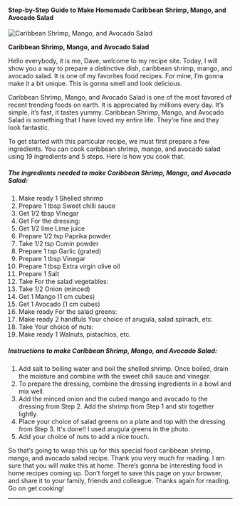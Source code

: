             

#### Step-by-Step Guide to Make Homemade Caribbean Shrimp, Mango, and Avocado Salad

![Caribbean Shrimp, Mango, and Avocado Salad](https://img-global.cpcdn.com/recipes/5140749260685312/751x532cq70/caribbean-shrimp-mango-and-avocado-salad-recipe-main-photo.jpg)

**Caribbean Shrimp, Mango, and Avocado Salad**

Hello everybody, it is me, Dave, welcome to my recipe site. Today, I will show you a way to prepare a distinctive dish, caribbean shrimp, mango, and avocado salad. It is one of my favorites food recipes. For mine, I’m gonna make it a bit unique. This is gonna smell and look delicious.

Caribbean Shrimp, Mango, and Avocado Salad is one of the most favored of recent trending foods on earth. It is appreciated by millions every day. It’s simple, it’s fast, it tastes yummy. Caribbean Shrimp, Mango, and Avocado Salad is something that I have loved my entire life. They’re fine and they look fantastic.

To get started with this particular recipe, we must first prepare a few ingredients. You can cook caribbean shrimp, mango, and avocado salad using 19 ingredients and 5 steps. Here is how you cook that.

##### The ingredients needed to make Caribbean Shrimp, Mango, and Avocado Salad:

1.  Make ready 1 Shelled shrimp
2.  Prepare 1 tbsp Sweet chilli sauce
3.  Get 1/2 tbsp Vinegar
4.  Get For the dressing:
5.  Get 1/2 lime Lime juice
6.  Prepare 1/2 tsp Paprika powder
7.  Take 1/2 tsp Cumin powder
8.  Prepare 1 tsp Garlic (grated)
9.  Prepare 1 tbsp Vinegar
10.  Prepare 1 tbsp Extra virgin olive oil
11.  Prepare 1 Salt
12.  Take For the salad vegetables:
13.  Take 1/2 Onion (minced)
14.  Get 1 Mango (1 cm cubes)
15.  Get 1 Avocado (1 cm cubes)
16.  Make ready For the salad greens:
17.  Make ready 2 handfuls Your choice of arugula, salad spinach, etc.
18.  Take Your choice of nuts:
19.  Make ready 1 Walnuts, pistachios, etc.

##### Instructions to make Caribbean Shrimp, Mango, and Avocado Salad:

1.  Add salt to boiling water and boil the shelled shrimp. Once boiled, drain the moisture and combine with the sweet chili sauce and vinegar.
2.  To prepare the dressing, combine the dressing ingredients in a bowl and mix well.
3.  Add the minced onion and the cubed mango and avocado to the dressing from Step 2. Add the shrimp from Step 1 and stir together lightly.
4.  Place your choice of salad greens on a plate and top with the dressing from Step 3. It's done!! I used arugula greens in the photo.
5.  Add your choice of nuts to add a nice touch.

So that’s going to wrap this up for this special food caribbean shrimp, mango, and avocado salad recipe. Thank you very much for reading. I am sure that you will make this at home. There’s gonna be interesting food in home recipes coming up. Don’t forget to save this page on your browser, and share it to your family, friends and colleague. Thanks again for reading. Go on get cooking!

* * *